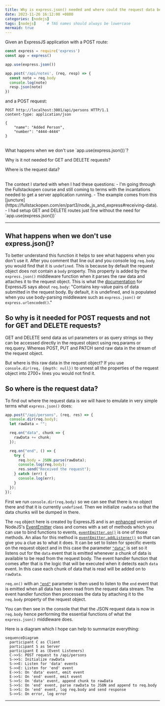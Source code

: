 ```yaml
---
title: Why is express.json() needed and where could the request data be?
date: 2023-11-26 16:12:00 +0800
categories: [nodejs]
tags: [nodejs]     # TAG names should always be lowercase
mermaid: true
---
```

Given an ExpressJS application with a POST route:

```javascript
const express = require('express')
const app = express()

app.use(express.json())

app.post('/api/notes', (req, resp) => {
  const note = req.body
  console.log(note)
  resp.json(note)
})
```

and a POST request:

```http
POST http://localhost:3001/api/persons HTTP/1.1
content-type: application/json

{
    "name": "Added Person",
    "number": "4444-4444"
}
```

<br>
What happens when we don't use `app.use(express.json())`?

Why is it not needed for GET and DELETE requests?

Where is the request data?


<br>
The context I started with when I had these questions:
- I'm going through the Fullstackopen course and still coming to terms with the incantations needed to get a server application running. 
- The example comes from this [juncture](https://fullstackopen.com/en/part3/node_js_and_express#receiving-data).
- I had setup GET and DELETE routes just fine without the need for `app.use(express.json())`

---

## What happens when we don't use express.json()?

To better understand this function it helps to see what happens when you don't use it. After you comment that line out and you console log `req.body` you would find that it is `undefined`. This is because by default the request object does not contain a `body` property. This property is added by the `express.json()` middleware function when it parses the raw data and attaches it to the request object. This is what the [documentation](https://ExpressJS.com/en/4x/api.html#req.body) for ExpressJS says about `req.body`: "Contains key-value pairs of data submitted in the request body. By default, it is undefined, and is populated when you use body-parsing middleware such as `express.json()` or `express.urlencoded()`."

## So why is it needed for POST requests and not for GET and DELETE requests?

GET and DELETE send data as url parameters or as query strings so they can be accessed directly in the request object using req.params or req.query. Whereas POST, PUT and PATCH send raw data in the stream of the request object.

But where is this raw data in the request object? If you use `console.dir(req, {depth: null})` to unnest all the properties of the request object into 2700+ lines you would not find it.

## So where is the request data?

To find out where the request data is we will have to emulate in very simple terms what `express.json()` does:

```javascript
app.post("/api/persons", (req, res) => {
  console.dir(req.body);
  let rawData = "";

  req.on("data", chunk => {
    rawData += chunk;
  });

  req.on("end", () => {
    try {
      req.body = JSON.parse(rawData);
      console.log(req.body);
      res.send("Received the request");
    } catch (err) {
      console.log(err);
    }
  });
});
```

First we run `console.dir(req.body)` so we can see that there is no object there and that it is currently `undefined`.
Then we initialize `rawData` so that the data chunks will be dumped in there. 

The `req` object here is created by ExpressJS and is an [enhanced](https://ExpressJS.com/en/api.html#req) version of NodeJS's [EventEmitter](https://nodejs.org/api/events.html#class-eventemitter) class and comes with a set of methods which you can use to bind functions to events, [`eventEmitter.on()`](https://nodejs.org/docs/latest/api/events.html#emitteroneventname-listener) is one of those methods. An alias for this method is [`eventEmitter.addListener()`](https://nodejs.org/api/events.html#emitteraddlistenereventname-listener) so that can give you a clue as to what it does. It can be set to listen for specific events on the request object and in this case the parameter [`"data"`](https://nodejs.org/api/stream.html#event-data) is set so it listens out for the `data` event that is emitted whenever a chunk of data is available to be read from the request body. 
The event handler function that comes after that is the logic that will be executed when it detects each `data` event. In this case each chunk of data that is read will be added on to `rawData`.

`req.on()` with an [`"end"`](https://nodejs.org/api/stream.html#event-end) parameter is then used to listen to the `end` event that is emitted when all data has been read from the request data stream. 
The event handler function then processes the data by attaching it to the `req.body` property of the request object.

You can then see in the console that that the JSON request data is now in `req.body` hence performing the essential functions of what the `express.json()` middleware does.

Here is a diagram which I hope can help to summarize everything:

```mermaid
sequenceDiagram
  participant C as Client
  participant S as Server
  participant E as (Event Listeners)
  C->>S: POST request to /api/persons
  S->>S: Initialize rawData
  S->>E: Listen for 'data' events
  S->>E: Listen for 'end' event
  E->>S: On 'data' event, emit event
  E->>S: On 'end' event, emit event
  S->>S: On 'data' event, append chunk to rawData
  S->>S: On 'end' event, parse rawData to JSON and append to req.body
  S->>S: On 'end' event, log req.body and send response
  S->>S: On error, log error
```

---
